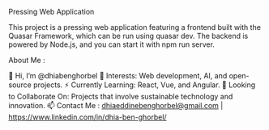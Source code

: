 Pressing Web Application

This project is a pressing web application featuring a frontend built with the Quasar Framework, which can be run using quasar dev. 
The backend is powered by Node.js, and you can start it with npm run server.

About Me :

👋 Hi, I’m @dhiabenghorbel
👀 Interests: Web development, AI, and open-source projects.
⚡ Currently Learning: React, Vue, and Angular.
💞️ Looking to Collaborate On: Projects that involve sustainable technology and innovation.
📫 Contact Me : dhiaeddinebenghorbel@gmail.com | https://www.linkedin.com/in/dhia-ben-ghorbel/